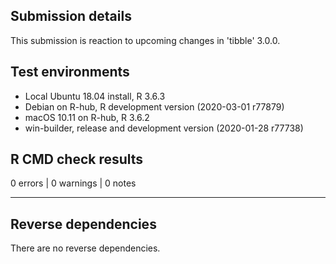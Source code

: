 ## Submission details

This submission is reaction to upcoming changes in 'tibble' 3.0.0.

## Test environments

* Local Ubuntu 18.04 install, R 3.6.3
* Debian on R-hub, R development version (2020-03-01 r77879)
* macOS 10.11 on R-hub, R 3.6.2
* win-builder, release and development version (2020-01-28 r77738)

## R CMD check results

0 errors | 0 warnings | 0 notes

---

## Reverse dependencies

There are no reverse dependencies.

